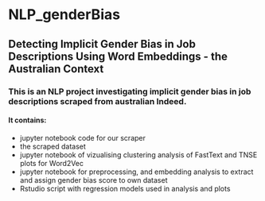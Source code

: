 # NLP_genderBias
## Detecting Implicit Gender Bias in Job Descriptions Using Word Embeddings - the Australian Context
### This is an NLP project investigating implicit gender bias in job descriptions scraped from australian Indeed. 
#### It contains: 
- jupyter notebook code for our scraper 
- the scraped dataset
- jupyter notebook of vizualising clustering analysis of FastText and TNSE plots for Word2Vec 
- jupyter notebook for preprocessing, and embedding analysis to extract and assign gender bias score to own dataset 
- Rstudio script with regression models used in analysis and plots 
